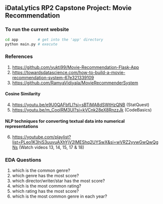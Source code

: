 ## iDataLytics RP2 Capstone Project: Movie Recommendation

### To run the current website

```sh
cd app         # get into the 'app' directory
python main.py # execute
```

### References

1. https://github.com/yukti99/Movie-Recommendation-Flask-App
2. https://towardsdatascience.com/how-to-build-a-movie-recommendation-system-67e321339109
3. https://github.com/RamyaVidiyala/MovieRecommenderSystem

#### Cosine Similarity

4. https://youtu.be/e9U0QAFbfLI?si=sBTiMA8dSWtHzQNB (StatQuest)
5. https://youtu.be/m_CooIRM3UI?si=kVCnk28eX8RnzzJk (CodeBasics)

#### NLP techniques for converting textual data into numerical representations

6. https://youtube.com/playlist?list=PLeo1K3hjS3uuvuAXhYjV2lMEShq2UYSwX&si=wVRZ2yvwGwQwQgNs (Watch videos 13, 14, 15, 17 & 18)

### EDA Questions

1. which is the common genre?
2. which genre has the most score?
3. which director/writer/star has the most score?
4. which is the most common rating?
5. which rating has the most score?
6. which is the most common genre in each year?
